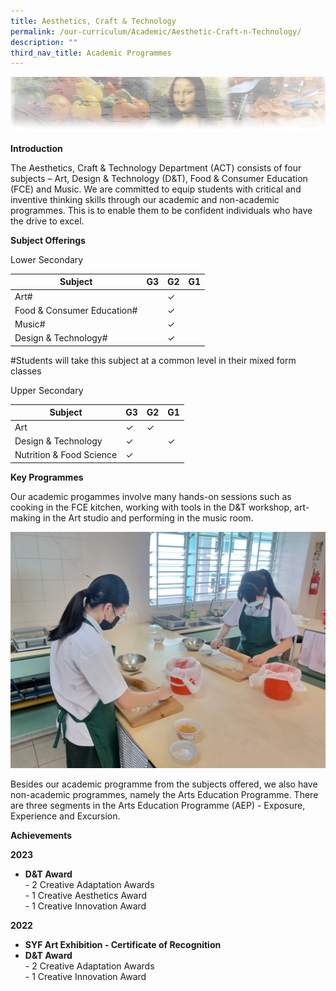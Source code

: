 ```yaml
---
title: Aesthetics, Craft & Technology
permalink: /our-curriculum/Academic/Aesthetic-Craft-n-Technology/
description: ""
third_nav_title: Academic Programmes
---
```

![](/images/artheader.jpeg)

**Introduction**

The Aesthetics, Craft &amp; Technology Department (ACT) consists of four subjects – Art, Design &amp; Technology (D&amp;T), Food &amp; Consumer Education (FCE) and Music. We are committed to equip students with critical and inventive thinking skills through our academic and non-academic programmes. This is to enable them to be confident individuals who have the drive to excel.

**Subject Offerings**

Lower Secondary

| Subject| G3 | G2 | G1 |
| -------- | -------- | -------- | ------ |
| Art#  |      | ✓     | |
| Food &amp; Consumer Education#  |      | ✓     | |
| Music#  |      | ✓     | |
| Design &amp; Technology#  |      | ✓     | |

#Students will take this subject at a common level in their mixed form classes

Upper Secondary

| Subject| G3 | G2 | G1 |
| -------- | -------- | -------- | ------ |
| Art  |   ✓   | ✓ | |
| Design &amp; Technology  | ✓ |    | ✓|
| Nutrition &amp; Food Science  |   ✓   |      | |

**Key Programmes**

Our academic progammes involve many hands-on sessions such as cooking in the FCE kitchen, working with tools in the D&amp;T workshop, art-making in the Art studio and performing in the music room.

![](/images/Our%20Experience/Academic%20Programmes/ACT/act001.jpg)

Besides our academic programme from the subjects offered, we also have non-academic programmes, namely the Arts Education Programme. There are three segments in the Arts Education Programme (AEP) -  Exposure, Experience and Excursion. 

**Achievements**

**2023**
* **D&amp;T Award**<br>
			- 2 Creative Adaptation Awards<br>
			- 1 Creative Aesthetics Award<br>
			- 1 Creative Innovation Award<br>

**2022**
* **SYF Art Exhibition - Certificate of Recognition**<br>
* **D&amp;T Award**<br>
			- 2 Creative Adaptation Awards<br>
			- 1 Creative Innovation Award<br>